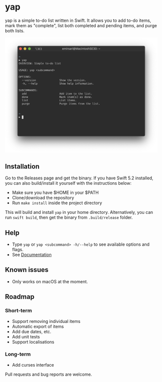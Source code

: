 # yap

yap is a simple to-do list written in Swift. It allows you to add to-do items, mark them as
"complete", list both completed and pending items, and purge both lists.

![Main](.github/main.png)

## Installation

Go to the Releases page and get the binary. If you have Swift 5.2 installed, you can also
build/install it yourself with the instructions below:

* Make sure you have $HOME in your $PATH
* Clone/download the repository
* Run `make install` inside the project directory

This will build and install `yap` in your home directory. Alternatively, you can run
`swift build`, then get the binary from `.build/release` folder.

## Help

* Type `yap` or `yap <subcommand> -h/--help` to see available options and flags.
* See [Documentation](Documentation.md)

## Known issues

* Only works on macOS at the moment.

## Roadmap

### Short-term

* Support removing individual items
* Automatic export of items
* Add due dates, etc.
* Add unit tests
* Support localisations

### Long-term

* Add curses interface

Pull requests and bug reports are welcome.
